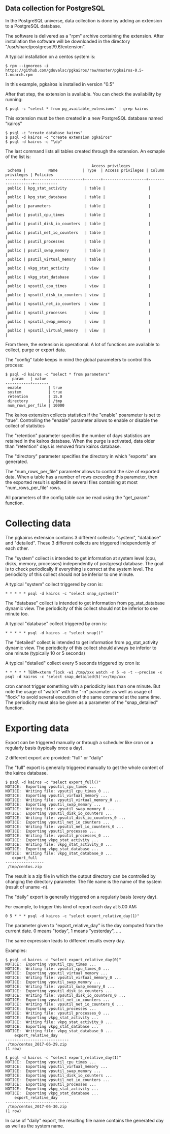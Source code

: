 ## Data collection for PostgreSQL

In the PostgreSQL universe, data collection is done by adding an extension to a PostgreSQL database.

The software is delivered as  a "rpm" archive containing the extension. After installation the software will be downloaded in the directory "/usr/share/postgresql/9.6/extension".

A typical installation on a centos system is:

```
$ rpm --ignoreos -i https://github.com/gduvalsc/pgkairos/raw/master/pgkairos-0.5-1.noarch.rpm
```

In this example, pgkairos is installed in version "0.5"

After that step, the extension is available. You can check the availability by running:

```
$ psql -c "select * from pg_available_extensions" | grep kairos
```

This extension must be then created in a new PostgreSQL database named "kairos"

```
$ psql -c "create database kairos"
$ psql -d kairos -c "create extension pgkairos"
$ psql -d kairos -c "\dp"
```

The last command lists all tables created through the extension. An exmaple of the list is:

```
                                      Access privileges
 Schema |          Name           | Type  | Access privileges | Column privileges | Policies 
--------+-------------------------+-------+-------------------+-------------------+----------
 public | kpg_stat_activity        | table |                   |                   | 
 public | kpg_stat_database        | table |                   |                   | 
 public | parameters               | table |                   |                   | 
 public | psutil_cpu_times         | table |                   |                   | 
 public | psutil_disk_io_counters  | table |                   |                   | 
 public | psutil_net_io_counters   | table |                   |                   | 
 public | psutil_processes         | table |                   |                   | 
 public | psutil_swap_memory       | table |                   |                   | 
 public | psutil_virtual_memory    | table |                   |                   | 
 public | vkpg_stat_activity       | view  |                   |                   | 
 public | vkpg_stat_database       | view  |                   |                   | 
 public | vpsutil_cpu_times        | view  |                   |                   | 
 public | vpsutil_disk_io_counters | view  |                   |                   | 
 public | vpsutil_net_io_counters  | view  |                   |                   | 
 public | vpsutil_processes        | view  |                   |                   | 
 public | vpsutil_swap_memory      | view  |                   |                   | 
 public | vpsutil_virtual_memory   | view  |                   |                   | 

```

From there, the extension is operational. A lot of functions are available to collect, purge or export data.

The "config" table keeps in mind the global parameters to control this process:

```
$ psql -d kairos -c "select * from parameters"
   param   | value 
-----------+-------
 enable            | true
 system            | true
 retention         | 15.0
 directory         | /tmp
 num_rows_per_file | 10000
```

The kairos extension collects statistics if the "enable" poarameter is set to "true". Controlling the "enable" parameter allows to enable or disable the collect of statistics

The "retention" parameter specifies the number of days statistics are retained in the kairos database. When the purge is activated, data older than "retention" days is removed from kairos database.

The "directory" parameter specifies the directory in which "exports" are generated.

The "num_rows_per_file" parameter allows to control the size of exported data. When a table has a number of rows exceeding this parameter, then the exported result is splitted in several files containing at most "num_rows_per_file" rows.

All parameters of the config table can be read using the "get_param" function.

# Collecting data

The pgkairos extension contains 3 different collects: "system", "database" and "detailed". These 3 different collects are triggered independently of each other.

The "system" collect is intended to get information at system level (cpu, disks, memory, processes) independently of postgresql database. The goal is to check periodically if everything is correct at the system level. The periodicity of this collect should not be inferior to one minute.

A typical "system" collect triggered by cron is:

```
* * * * * psql -d kairos -c "select snap_system()"
```

The "database" collect is intended to get information from pg_stat_database dynamic view. The periodicity of this collect should not be inferior to one minute too.

A typical "database" collect triggered by cron is:

```
* * * * * psql -d kairos -c "select snap()"
```

The "detailed" collect is intended to get information from pg_stat_activity dynamic view. The periodicity of this collect should always be inferior to one minute (typically 10 or 5 seconds)

A typical "detailed" collect every 5 seconds triggered by cron is:

```
* * * * * TERM=xterm flock -w1 /tmp/xxx watch -n 5 -e -t --precise -x psql -d kairos -c 'select snap_detailed(5)'>>/tmp/xxx
```

cron cannot trigger something with a periodicity less than one minute. But note the usage of "watch" with the "-n" paramater as well as usage of "flock" to avoid several execution of the same command at the same time. The periodicity must also be given as a parameter of the "snap_detailed" function.

# Exporting data

Export can be triggered manually or through a scheduler like cron on a regularly basis (typically once a day).

2 different export are provided: "full" or "daily"

The "full" export is generally triggered manually to get the whole content of the kairos database.

```
$ psql -d kairos -c "select export_full()"
NOTICE:  Exporting vpsutil_cpu_times ...
NOTICE:  Writing file: vpsutil_cpu_times_0 ...
NOTICE:  Exporting vpsutil_virtual_memory ...
NOTICE:  Writing file: vpsutil_virtual_memory_0 ...
NOTICE:  Exporting vpsutil_swap_memory ...
NOTICE:  Writing file: vpsutil_swap_memory_0 ...
NOTICE:  Exporting vpsutil_disk_io_counters ...
NOTICE:  Writing file: vpsutil_disk_io_counters_0 ...
NOTICE:  Exporting vpsutil_net_io_counters ...
NOTICE:  Writing file: vpsutil_net_io_counters_0 ...
NOTICE:  Exporting vpsutil_processes ...
NOTICE:  Writing file: vpsutil_processes_0 ...
NOTICE:  Exporting vkpg_stat_activity ...
NOTICE:  Writing file: vkpg_stat_activity_0 ...
NOTICE:  Exporting vkpg_stat_database ...
NOTICE:  Writing file: vkpg_stat_database_0 ...
   export_full   
-----------------
 /tmp/centos.zip
```

The result is a zip file in which the output directory can be controlled by changing the directory parameter. The file name is the name of the system (result of uname -n).

The "daily" export is generally triggered on a regularly basis (every day).

For example, to trigger this kind of report each day at 5.00 AM:

```
0 5 * * * psql -d kairos -c "select export_relative_day(1)"
```

The parameter given to "export_relative_day" is the day computed from the current date. 0 means "today", 1 means "yesterday", ....

The same expression leads to different results every day.

Examples:

```
$ psql -d kairos -c "select export_relative_day(0)"
NOTICE:  Exporting vpsutil_cpu_times ...
NOTICE:  Writing file: vpsutil_cpu_times_0 ...
NOTICE:  Exporting vpsutil_virtual_memory ...
NOTICE:  Writing file: vpsutil_virtual_memory_0 ...
NOTICE:  Exporting vpsutil_swap_memory ...
NOTICE:  Writing file: vpsutil_swap_memory_0 ...
NOTICE:  Exporting vpsutil_disk_io_counters ...
NOTICE:  Writing file: vpsutil_disk_io_counters_0 ...
NOTICE:  Exporting vpsutil_net_io_counters ...
NOTICE:  Writing file: vpsutil_net_io_counters_0 ...
NOTICE:  Exporting vpsutil_processes ...
NOTICE:  Writing file: vpsutil_processes_0 ...
NOTICE:  Exporting vkpg_stat_activity ...
NOTICE:  Writing file: vkpg_stat_activity_0 ...
NOTICE:  Exporting vkpg_stat_database ...
NOTICE:  Writing file: vkpg_stat_database_0 ...
    export_relative_day     
----------------------------
 /tmp/centos_2017-06-29.zip
(1 row)

$ psql -d kairos -c "select export_relative_day(1)"
NOTICE:  Exporting vpsutil_cpu_times ...
NOTICE:  Exporting vpsutil_virtual_memory ...
NOTICE:  Exporting vpsutil_swap_memory ...
NOTICE:  Exporting vpsutil_disk_io_counters ...
NOTICE:  Exporting vpsutil_net_io_counters ...
NOTICE:  Exporting vpsutil_processes ...
NOTICE:  Exporting vkpg_stat_activity ...
NOTICE:  Exporting vkpg_stat_database ...
    export_relative_day     
----------------------------
 /tmp/centos_2017-06-30.zip
(1 row)

```

In case of "daily" export, the resulting file name contains the generated day as well as the system name.